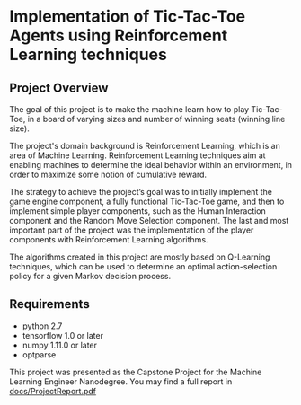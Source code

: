 # Implementation of Tic-Tac-Toe Agents using Reinforcement Learning techniques 
 
## Project Overview 
 
The goal of this project is to make the machine learn how to play Tic-Tac-Toe, in a board of varying sizes and number of winning seats (winning line size). 
 
The project's domain background is Reinforcement Learning, which is an area of Machine Learning. Reinforcement Learning techniques aim at enabling machines to determine the ideal behavior within an environment, in order to maximize some notion of cumulative reward. 
 
The strategy to achieve the project’s goal was to initially implement the game engine component, a fully functional Tic-Tac-Toe game, and then to implement simple player components, such as the Human Interaction component and the Random Move Selection component. The last and most important part of the project was the implementation of the player components with Reinforcement Learning algorithms. 
 
The algorithms created in this project are mostly based on Q-Learning techniques, which can be used to determine an optimal action-selection policy for a given Markov decision process. 
 
 
## Requirements 

 - python 2.7
 - tensorflow 1.0 or later
 - numpy 1.11.0 or later
 - optparse
 
 
This project was presented as the Capstone Project for the Machine Learning Engineer Nanodegree. You may find a full report in [docs/ProjectReport.pdf](docs/ProjectReport.pdf)

